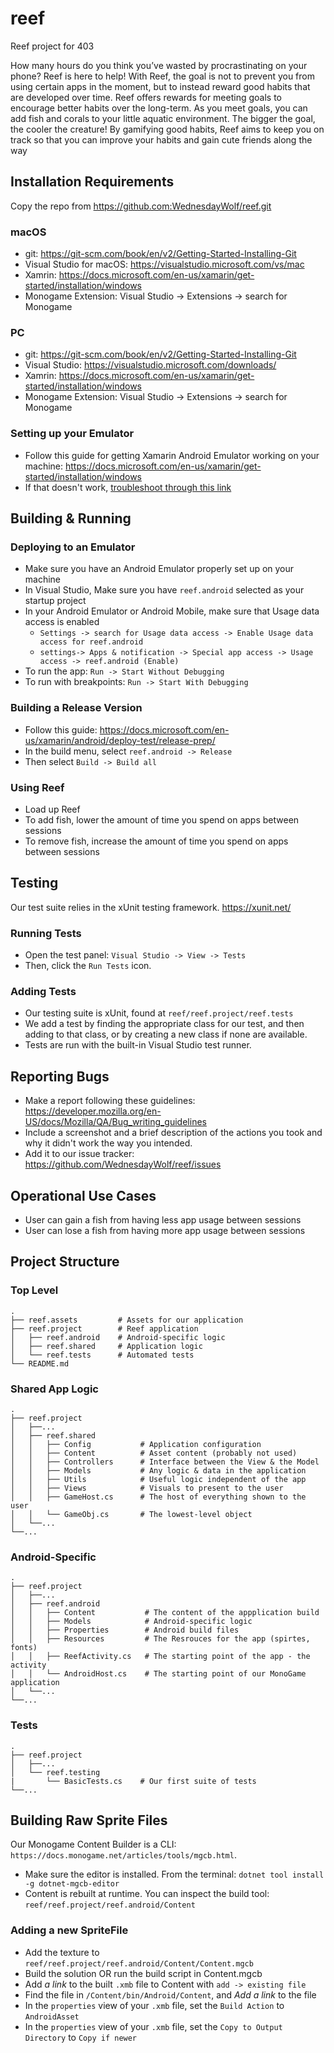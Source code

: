 # reef #
Reef project for 403

How many hours do you think you’ve wasted by procrastinating on your phone? Reef is here to help! With Reef, the goal is not to prevent you from using certain apps in the moment, but to instead reward good habits that are developed over time. Reef offers rewards for meeting goals to encourage better habits over the long-term. As you meet goals, you can add fish and corals to your little aquatic environment. The bigger the goal, the cooler the creature! By gamifying good habits, Reef aims to keep you on track so that you can improve your habits and gain cute friends along the way

## Installation Requirements ##
Copy the repo from https://github.com:WednesdayWolf/reef.git

### macOS ###
- git: https://git-scm.com/book/en/v2/Getting-Started-Installing-Git
- Visual Studio for macOS: https://visualstudio.microsoft.com/vs/mac
- Xamrin: https://docs.microsoft.com/en-us/xamarin/get-started/installation/windows
- Monogame Extension: Visual Studio -> Extensions -> search for Monogame

### PC ###
- git: https://git-scm.com/book/en/v2/Getting-Started-Installing-Git
- Visual Studio: https://visualstudio.microsoft.com/downloads/
- Xamrin: https://docs.microsoft.com/en-us/xamarin/get-started/installation/windows
- Monogame Extension: Visual Studio -> Extensions -> search for Monogame

### Setting up your Emulator ###
- Follow this guide for getting Xamarin Android Emulator working on your machine: https://docs.microsoft.com/en-us/xamarin/get-started/installation/windows
- If that doesn't work, [troubleshoot through this link](https://lmgtfy.app/?q=I+am+a+CSE+major+how+do+I+install+an+android+emulator)

## Building & Running ## 

### Deploying to an Emulator ###
- Make sure you have an Android Emulator properly set up on your machine
- In Visual Studio, Make sure you have `reef.android` selected as your startup project
- In your Android Emulator or Android Mobile, make sure that Usage data access is enabled
    - `Settings -> search for Usage data access -> Enable Usage data access for reef.android` 
    -  `settings-> Apps & notification -> Special app access -> Usage access -> reef.android (Enable)`
- To run the app: `Run -> Start Without Debugging`
- To run with breakpoints: `Run -> Start With Debugging`

### Building a Release Version ###
- Follow this guide: https://docs.microsoft.com/en-us/xamarin/android/deploy-test/release-prep/
- In the build menu, select `reef.android -> Release`
- Then select `Build -> Build all`

### Using Reef ###
- Load up Reef
- To add fish, lower the amount of time you spend on apps between sessions
- To remove fish, increase the amount of time you spend on apps between sessions

## Testing ##
Our test suite relies in the xUnit testing framework. https://xunit.net/

### Running Tests ###
- Open the test panel: `Visual Studio -> View -> Tests`
- Then, click the `Run Tests` icon.

### Adding Tests ###
- Our testing suite is xUnit, found at `reef/reef.project/reef.tests` 
- We add a test by finding the appropriate class for our test, and then adding to that class, or by creating a new class if none are available.
- Tests are run with the built-in Visual Studio test runner.

## Reporting Bugs ##
- Make a report following these guidelines: https://developer.mozilla.org/en-US/docs/Mozilla/QA/Bug_writing_guidelines
- Include a screenshot and a brief description of the actions you took and why it didn't work the way you intended.
- Add it to our issue tracker: https://github.com/WednesdayWolf/reef/issues

## Operational Use Cases ##
- User can gain a fish from having less app usage between sessions
- User can lose a fish from having more app usage between sessions

## Project Structure ##

### Top Level ###
    .
    ├── reef.assets         # Assets for our application
    ├── reef.project        # Reef application 
    │   ├── reef.android    # Android-specific logic
    │   ├── reef.shared     # Application logic
    │   └── reef.tests      # Automated tests 
    └── README.md

### Shared App Logic ###
    .
    ├── reef.project
    │   ├──...
    │   ├── reef.shared
    │   │   ├── Config           # Application configuration
    │   │   ├── Content          # Asset content (probably not used)
    │   │   ├── Controllers      # Interface between the View & the Model
    │   │   ├── Models           # Any logic & data in the application
    │   │   ├── Utils            # Useful logic independent of the app
    │   │   ├── Views            # Visuals to present to the user
    │   │   ├── GameHost.cs      # The host of everything shown to the user
    │   │   └── GameObj.cs       # The lowest-level object
    │   └──...
    └──...

### Android-Specific ###
    .
    ├── reef.project
    │   ├──...
    │   ├── reef.android
    │   │   ├── Content           # The content of the appplication build
    │   │   ├── Models            # Android-specific logic
    │   │   ├── Properties        # Android build files
    │   │   ├── Resources         # The Resrouces for the app (spirtes, fonts)
    │   │   ├── ReefActivity.cs   # The starting point of the app - the activity
    │   │   └── AndroidHost.cs    # The starting point of our MonoGame application
    │   └──...
    └──...

### Tests ###
    .
    ├── reef.project
    │   ├──...
    │   └── reef.testing
    |       └── BasicTests.cs    # Our first suite of tests
    └──...     

## Building Raw Sprite Files ##
Our Monogame Content Builder is a CLI: `https://docs.monogame.net/articles/tools/mgcb.html`.
- Make sure the editor is installed. From the terminal: `dotnet tool install -g dotnet-mgcb-editor`
- Content is rebuilt at runtime. You can inspect the build tool: `reef/reef.project/reef.android/Content`

### Adding a new SpriteFile ###
- Add the texture to `reef/reef.project/reef.android/Content/Content.mgcb`
- Build the solution OR run the build script in Content.mgcb
- Add _a link_ to the built `.xmb` file to Content with `add -> existing file` 
- Find the file in `/Content/bin/Android/Content`, and _Add a link_ to the file
- In the `properties` view of your `.xmb` file, set the `Build Action` to `AndroidAsset`
- In the `properties` view of your `.xmb` file, set the `Copy to Output Directory` to `Copy if newer`
